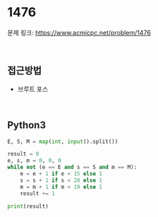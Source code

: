 # 1476 

문제 링크: <https://www.acmicpc.net/problem/1476>

<br>

## 접근방법

- 브루트 포스

<br>

## Python3

```python
E, S, M = map(int, input().split())

result = 0
e, s, m = 0, 0, 0
while not (e == E and s == S and m == M):
    e = e + 1 if e < 15 else 1
    s = s + 1 if s < 28 else 1
    m = m + 1 if m < 19 else 1
    result += 1
    
print(result)
```
